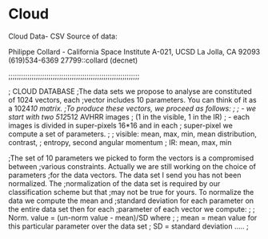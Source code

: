 # Cloud
Cloud Data- CSV
Source of data:

Philippe Collard -  California Space Institute 
		    A-021, UCSD
		    La Jolla, CA 92093
		   (619)534-6369
		   27799::collard  (decnet)

;;;;;;;;;;;;;;;;;;;;;;;;;;;;;;;;;;;;;;;;;;;;;;;;;;;;;;;;;;;;;;

;                   CLOUD DATABASE
;The data sets we propose to analyse are constituted of 1024 vectors, each
;vector includes 10 parameters. You can think of it as a 1024*10 matrix.
;To produce these vectors, we proceed as follows:
;
;	- we start with two 512*512 AVHRR images 
;	  (1 in the visible, 1 in the IR)
;	- each images is divided in super-pixels 16*16 and in each
;	  super-pixel we compute a set of parameters.
;
;		visible: mean, max, min, mean distribution, contrast,
;			 entropy, second angular momentum
;		IR: mean, max, min

;The set of 10 parameters we picked to form the vectors is a compromised between
;various constraints. Actually we are still working on the choice of parameters
;for the data vectors. The data set I send you has not been normalized. The
;normalization of the data set is required by our classification scheme but that
;may not be true for yours. To normalize the data we compute the mean and
;standard deviation for each parameter on the entire data set then for each
;parameter of each vector we compute: 
;
;	Norm. value = (un-norm value - mean)/SD	where
;
;	mean = mean value for this particular parameter over the data set
;	SD   = standard deviation .....
;

